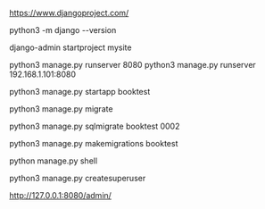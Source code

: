  <!-- offical website -->
 https://www.djangoproject.com/

 <!-- check django version -->
 python3 -m django --version
 
 <!-- create project -->
 django-admin startproject mysite

<!-- change port -->
 python3 manage.py runserver 8080
 python3 manage.py runserver 192.168.1.101:8080

<!-- create your app -->
 python3 manage.py startapp booktest

<!-- 创建Django基本表 包括用户写的model -->
python3 manage.py migrate

<!-- 用于查看某个版本的迁移 sql语句 -->
python3 manage.py sqlmigrate booktest 0002

<!-- setting.py INSTALLED_APPS  注册 'booktest.apps.BookConfig'-->
<!-- Now Django knows to include the polls app. Let’s run another command: -->
python3 manage.py makemigrations booktest

<!-- 通过shell控制 -->
python manage.py shell

<!-- 开启后台控制功能 -->
python3 manage.py createsuperuser

<!-- 后台访问路径 -->
http://127.0.0.1:8080/admin/
